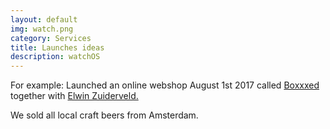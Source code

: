 ```yaml
---
layout: default
img: watch.png
category: Services
title: Launches ideas
description: watchOS
---
```


For example: Launched an online webshop August 1st 2017 called <a href="https://boxxxed.beer">Boxxxed</a> together with <a href="https://elwinzuiderveld.nl">Elwin Zuiderveld.</a>
<p>We sold all local craft beers from Amsterdam.</p>
